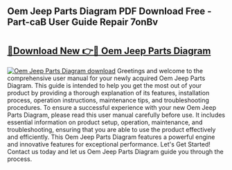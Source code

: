 ## Oem Jeep Parts Diagram PDF Download Free - Part-caB User Guide Repair 7onBv

# <h2><a href="http://dfmv2xn.blite.top/?on=Oem+Jeep+Parts+Diagram">🔗Download New 👉🔴 Oem Jeep Parts Diagram</a></h2>

[![Oem Jeep Parts Diagram download](https://i.imgur.com/lujVjoI.png)](http://dfmv2xn.blite.top/?on=Oem+Jeep+Parts+Diagram)
Greetings and welcome to the comprehensive user manual for your newly acquired Oem Jeep Parts Diagram. This guide is intended to help you get the most out of your product by providing a thorough explanation of its features, installation process, operation instructions, maintenance tips, and troubleshooting procedures. To ensure a successful experience with your new Oem Jeep Parts Diagram, please read this user manual carefully before use. It includes essential information on product setup, operation, maintenance, and troubleshooting, ensuring that you are able to use the product effectively and efficiently. This Oem Jeep Parts Diagram features a powerful engine and innovative features for exceptional performance. Let's Get Started! Contact us today and let us Oem Jeep Parts Diagram guide you through the process.
